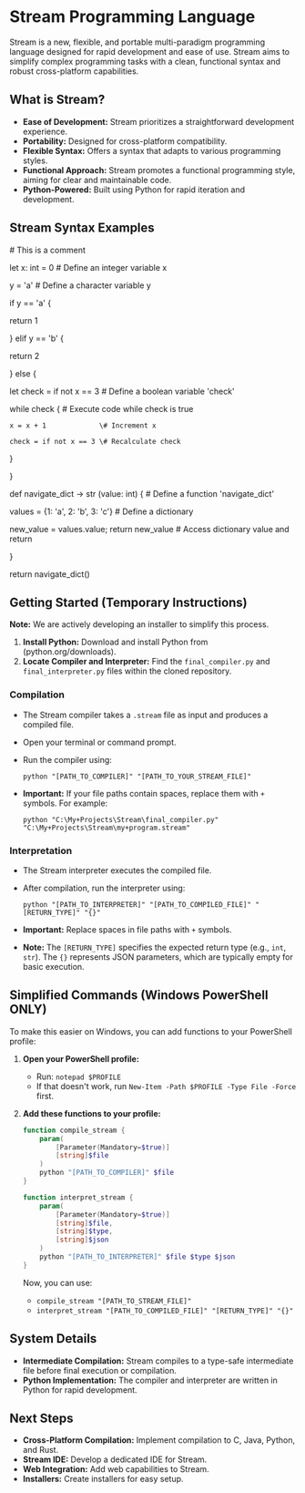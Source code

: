 # Stream Programming Language

Stream is a new, flexible, and portable multi-paradigm programming language designed for rapid development and ease of use. Stream aims to simplify complex programming tasks with a clean, functional syntax and robust cross-platform capabilities.

## What is Stream?

* **Ease of Development:** Stream prioritizes a straightforward development experience.
* **Portability:** Designed for cross-platform compatibility.
* **Flexible Syntax:** Offers a syntax that adapts to various programming styles.
* **Functional Approach:** Stream promotes a functional programming style, aiming for clear and maintainable code.
* **Python-Powered:** Built using Python for rapid iteration and development.

## Stream Syntax Examples

\# This is a comment

let x: int = 0  \# Define an integer variable x

y = 'a'         \# Define a character variable y

if y == 'a' {

  return 1
  
} elif y == 'b' {

  return 2
  
} else {

  let check = if not x == 3 \# Define a boolean variable 'check'
  
  while check {          \# Execute code while check is true
  
    x = x + 1             \# Increment x
    
    check = if not x == 3 \# Recalculate check
    
  }
  
}

def navigate_dict -> str (value: int) { \# Define a function 'navigate_dict'

  values = {1: 'a', 2: 'b', 3: 'c'}     \# Define a dictionary
  
  new_value = values.value; return new_value \# Access dictionary value and return
  
}

return navigate_dict()

## Getting Started (Temporary Instructions)

**Note:** We are actively developing an installer to simplify this process.

1.  **Install Python:** Download and install Python from (python.org/downloads).
2.  **Locate Compiler and Interpreter:** Find the `final_compiler.py` and `final_interpreter.py` files within the cloned repository.

### Compilation

* The Stream compiler takes a `.stream` file as input and produces a compiled file.
* Open your terminal or command prompt.
* Run the compiler using:

    ```
    python "[PATH_TO_COMPILER]" "[PATH_TO_YOUR_STREAM_FILE]"
    ```

* **Important:** If your file paths contain spaces, replace them with `+` symbols. For example:

    ```
    python "C:\My+Projects\Stream\final_compiler.py" "C:\My+Projects\Stream\my+program.stream"
    ```

### Interpretation

* The Stream interpreter executes the compiled file.
* After compilation, run the interpreter using:

    ```
    python "[PATH_TO_INTERPRETER]" "[PATH_TO_COMPILED_FILE]" "[RETURN_TYPE]" "{}"
    ```

* **Important:** Replace spaces in file paths with `+` symbols.
* **Note:** The `[RETURN_TYPE]` specifies the expected return type (e.g., `int`, `str`). The `{}` represents JSON parameters, which are typically empty for basic execution.

## Simplified Commands (Windows PowerShell ONLY)

To make this easier on Windows, you can add functions to your PowerShell profile:

1.  **Open your PowerShell profile:**
    * Run: `notepad $PROFILE`
    * If that doesn't work, run `New-Item -Path $PROFILE -Type File -Force` first.
2.  **Add these functions to your profile:**

    ```powershell
    function compile_stream {
        param(
            [Parameter(Mandatory=$true)]
            [string]$file
        )
        python "[PATH_TO_COMPILER]" $file
    }

    function interpret_stream {
        param(
            [Parameter(Mandatory=$true)]
            [string]$file,
            [string]$type,
            [string]$json
        )
        python "[PATH_TO_INTERPRETER]" $file $type $json
    }
    ```

    Now, you can use:

    * `compile_stream "[PATH_TO_STREAM_FILE]"`
    * `interpret_stream "[PATH_TO_COMPILED_FILE]" "[RETURN_TYPE]" "{}"`

## System Details

* **Intermediate Compilation:** Stream compiles to a type-safe intermediate file before final execution or compilation.
* **Python Implementation:** The compiler and interpreter are written in Python for rapid development.

## Next Steps

* **Cross-Platform Compilation:** Implement compilation to C, Java, Python, and Rust.
* **Stream IDE:** Develop a dedicated IDE for Stream.
* **Web Integration:** Add web capabilities to Stream.
* **Installers:** Create installers for easy setup.
